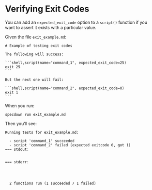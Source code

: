 # Verifying Exit Codes

You can add an `expected_exit_code` option to a `script()` function if you want to assert it exists with a particular value.

Given the file `exit_example.md`:

~~~markdown,file(path="exit_example.md")
# Example of testing exit codes

The following will success:

```shell,script(name="command_1", expected_exit_code=25)
exit 25
```

But the next one will fail:

```shell,script(name="command_2", expected_exit_code=0)
exit 1
```
~~~

When you run:

```shell,script(name="exit_example")
specdown run exit_example.md
```

Then you'll see:

```text,verify(script_name="exit_example", stream=stdout)
Running tests for exit_example.md:

  - script 'command_1' succeeded
  - script 'command_2' failed (expected exitcode 0, got 1)
=== stdout:


=== stderr:




  2 functions run (1 succeeded / 1 failed)
```

